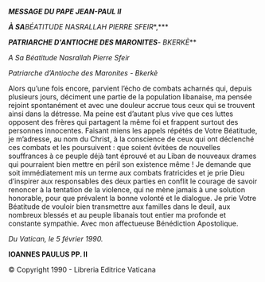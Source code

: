 ***MESSAGE DU PAPE JEAN-PAUL II***

***À SA**BÉATITUDE NASRALLAH PIERRE SFEIR**,***

***PATRIARCHE D'ANTIOCHE DES MARONITES**- BKERKÈ***

*A Sa Béatitude Nasrallah Pierre Sfeir*

*Patriarche d’Antioche des Maronites - Bkerkè*

Alors qu’une fois encore, parvient l’écho de combats acharnés qui, depuis plusieurs jours, déciment une partie de la population libanaise, ma pensée rejoint spontanément et avec une douleur accrue tous ceux qui se trouvent ainsi dans la détresse. Ma peine est d’autant plus vive que ces luttes opposent des frères qui partagent la même foi et frappent surtout des personnes innocentes. Faisant miens les appels répétés de Votre Béatitude, je m’adresse, au nom du Christ, à la conscience de ceux qui ont déclenché ces combats et les poursuivent : que soient évitées de nouvelles souffrances à ce peuple déjà tant éprouvé et au Liban de nouveaux drames qui pourraient bien mettre en péril son existence même ! Je demande que soit immédiatement mis un terme aux combats fratricides et je prie Dieu d’inspirer aux responsables des deux parties en conflit le courage de savoir renoncer à la tentation de la violence, qui ne mène jamais à une solution honorable, pour que prévalent la bonne volonté et le dialogue. Je prie Votre Béatitude de vouloir bien transmettre aux familles dans le deuil, aux nombreux blessés et au peuple libanais tout entier ma profonde et constante sympathie. Avec mon affectueuse Bénédiction Apostolique.

*Du Vatican, le 5 février 1990.*

**IOANNES PAULUS PP. II**

© Copyright 1990 - Libreria Editrice Vaticana